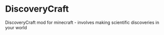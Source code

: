 DiscoveryCraft
==============

DiscoveryCraft mod for minecraft - involves making scientific discoveries in your world
